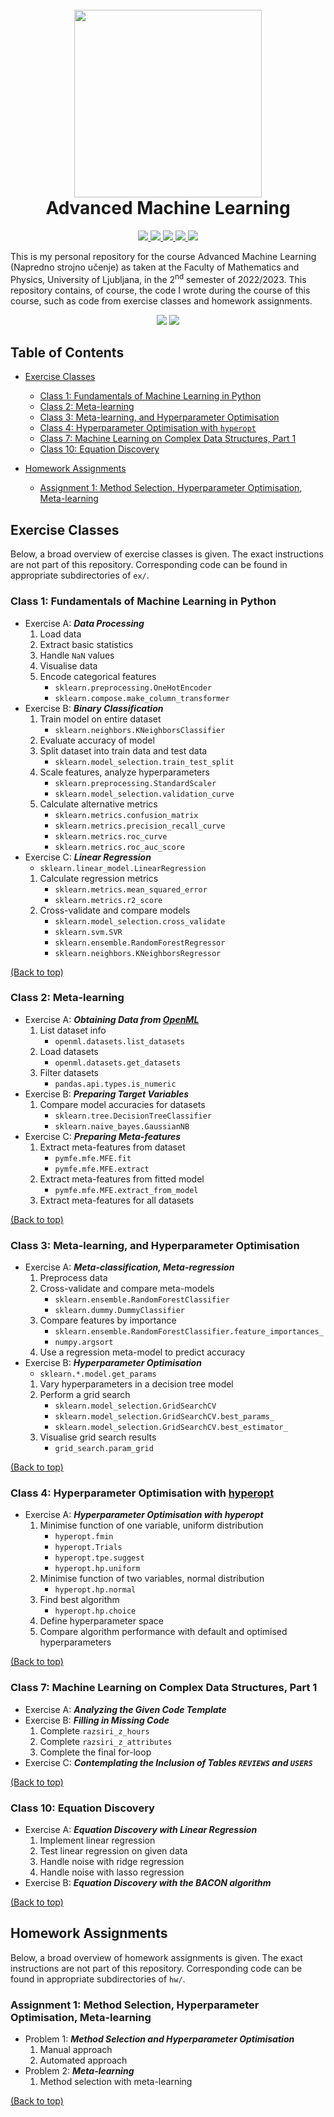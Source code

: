 <h1 align="center">
  <br>
  <a href="https://www.fmf.uni-lj.si/en/"><img src="http://phd.fmf.uni-lj.si/img/logo.gif" width="300"></a>
  <br>
  Advanced Machine Learning
  <br>
</h1>

<p align="center">
  <a href="https://www.fmf.uni-lj.si/sl/imenik/238/todorovski-ljupco/">
    <img src="https://img.shields.io/badge/Professor-Ljup%C4%8Do%20Todorovski-red">
  </a>
  <a href="https://www.fmf.uni-lj.si/sl/imenik/1402/brence-jure/">
    <img src="https://img.shields.io/badge/Assistant-Jure%20Brence-red">
  </a>
  <a href="https://www.fmf.uni-lj.si/sl/imenik/273/osojnik-aljaz/">
    <img src="https://img.shields.io/badge/Assistant-Alja%C5%BE%20Osojnik-red">
  </a>
  <a href="https://www.fmf.uni-lj.si/sl/imenik/177/petkovic-matej/">
    <img src="https://img.shields.io/badge/Assistant-Matej%20Petkovi%C4%87-red">
  </a>
  <a href="https://github.com/nacezavrtanik">
    <img src="https://img.shields.io/badge/RepositoryOwner-Nace%20Zavrtanik-lightgrey">
  </a>
</p>


This is my personal repository for the course Advanced Machine Learning (Napredno strojno učenje) as taken at the
Faculty of Mathematics and Physics, University of Ljubljana, in the 2<sup>nd</sup> semester of 2022/2023. This
repository contains, of course, the code I wrote during the course of this course, such as code from exercise classes
and homework assignments.


<p align="center">
    <img src="https://img.shields.io/badge/python-3.10-9cf">
    <img src="https://img.shields.io/badge/venv-requirements.txt-9cf">
</p>


## Table of Contents

- [Exercise Classes](#exercise-classes)
  - [Class 1: Fundamentals of Machine Learning in Python](#class-1-fundamentals-of-machine-learning-in-python)
  - [Class 2: Meta-learning](#class-2-meta-learning)
  - [Class 3: Meta-learning, and Hyperparameter Optimisation](#class-3-meta-learning-and-hyperparameter-optimisation)
  - [Class 4: Hyperparameter Optimisation with `hyperopt`](#class-4-hyperparameter-optimisation-with-hyperopt)
  - [Class 7: Machine Learning on Complex Data Structures, Part 1](#class-7-machine-learning-on-complex-data-structures-part-1)
  - [Class 10: Equation Discovery](#class-10-equation-discovery)

- [Homework Assignments](#homework-assignments)
  - [Assignment 1: Method Selection, Hyperparameter Optimisation, Meta-learning](#assignment-1-method-selection-hyperparameter-optimisation-meta-learning)


## Exercise Classes

Below, a broad overview of exercise classes is given. The exact instructions are not part of this repository.
Corresponding code can be found in appropriate subdirectories of `ex/`.

### Class 1: Fundamentals of Machine Learning in Python

- Exercise A: ***Data Processing***
  1. Load data
  2. Extract basic statistics
  3. Handle `NaN` values
  4. Visualise data
  5. Encode categorical features
     - `sklearn.preprocessing.OneHotEncoder`
     - `sklearn.compose.make_column_transformer`
- Exercise B: ***Binary Classification***
  1. Train model on entire dataset
     - `sklearn.neighbors.KNeighborsClassifier`
  2. Evaluate accuracy of model
  3. Split dataset into train data and test data
     - `sklearn.model_selection.train_test_split`
  4. Scale features, analyze hyperparameters
     - `sklearn.preprocessing.StandardScaler`
     - `sklearn.model_selection.validation_curve`
  5. Calculate alternative metrics
     - `sklearn.metrics.confusion_matrix`
     - `sklearn.metrics.precision_recall_curve`
     - `sklearn.metrics.roc_curve`
     - `sklearn.metrics.roc_auc_score`
- Exercise C: ***Linear Regression***
  - `sklearn.linear_model.LinearRegression`
  1. Calculate regression metrics
     - `sklearn.metrics.mean_squared_error`
     - `sklearn.metrics.r2_score`
  2. Cross-validate and compare models
     - `sklearn.model_selection.cross_validate`
     - `sklearn.svm.SVR`
     - `sklearn.ensemble.RandomForestRegressor`
     - `sklearn.neighbors.KNeighborsRegressor`

[(Back to top)](#table-of-contents)

### Class 2: Meta-learning

- Exercise A: ***Obtaining Data from [OpenML](https://www.openml.org/)***
  1. List dataset info
     - `openml.datasets.list_datasets`
  2. Load datasets
     - `openml.datasets.get_datasets`
  3. Filter datasets
     - `pandas.api.types.is_numeric`
- Exercise B: ***Preparing Target Variables***
  1. Compare model accuracies for datasets
     - `sklearn.tree.DecisionTreeClassifier`
     - `sklearn.naive_bayes.GaussianNB`
- Exercise C: ***Preparing Meta-features***
  1. Extract meta-features from dataset
     - `pymfe.mfe.MFE.fit`
     - `pymfe.mfe.MFE.extract`
  2. Extract meta-features from fitted model
     - `pymfe.mfe.MFE.extract_from_model`
  3. Extract meta-features for all datasets

[(Back to top)](#table-of-contents)

### Class 3: Meta-learning, and Hyperparameter Optimisation

- Exercise A: ***Meta-classification, Meta-regression***
  1. Preprocess data
  2. Cross-validate and compare meta-models
     - `sklearn.ensemble.RandomForestClassifier`
     - `sklearn.dummy.DummyClassifier`
  3. Compare features by importance
     - `sklearn.ensemble.RandomForestClassifier.feature_importances_`
     - `numpy.argsort`
  4. Use a regression meta-model to predict accuracy
- Exercise B: ***Hyperparameter Optimisation***
  - `sklearn.*.model.get_params`
  1. Vary hyperparameters in a decision tree model
  2. Perform a grid search
     - `sklearn.model_selection.GridSearchCV`
     - `sklearn.model_selection.GridSearchCV.best_params_`
     - `sklearn.model_selection.GridSearchCV.best_estimator_`
  3. Visualise grid search results
     - `grid_search.param_grid`

[(Back to top)](#table-of-contents)

### Class 4: Hyperparameter Optimisation with [hyperopt](https://github.com/hyperopt)

- Exercise A: ***Hyperparameter Optimisation with hyperopt***
  1. Minimise function of one variable, uniform distribution
     - `hyperopt.fmin`
     - `hyperopt.Trials`
     - `hyperopt.tpe.suggest`
     - `hyperopt.hp.uniform`
  2. Minimise function of two variables, normal distribution
     - `hyperopt.hp.normal`
  3. Find best algorithm
     - `hyperopt.hp.choice`
  4. Define hyperparameter space
  5. Compare algorithm performance with default and optimised hyperparameters

[(Back to top)](#table-of-contents)

### Class 7: Machine Learning on Complex Data Structures, Part 1

- Exercise A: ***Analyzing the Given Code Template***
- Exercise B: ***Filling in Missing Code***
  1. Complete `razsiri_z_hours`
  2. Complete `razsiri_z_attributes`
  3. Complete the final for-loop
- Exercise C: ***Contemplating the Inclusion of Tables `REVIEWS` and `USERS`***

[(Back to top)](#table-of-contents)

### Class 10: Equation Discovery

- Exercise A: ***Equation Discovery with Linear Regression***
  1. Implement linear regression
  2. Test linear regression on given data
  3. Handle noise with ridge regression
  4. Handle noise with lasso regression
- Exercise B: ***Equation Discovery with the BACON algorithm***

[(Back to top)](#table-of-contents)


## Homework Assignments

Below, a broad overview of homework assignments is given. The exact instructions are not part of this repository.
Corresponding code can be found in appropriate subdirectories of `hw/`.

### Assignment 1: Method Selection, Hyperparameter Optimisation, Meta-learning

- Problem 1: ***Method Selection and Hyperparameter Optimisation***
    1. Manual approach
    2. Automated approach
- Problem 2: ***Meta-learning***
    1. Method selection with meta-learning

[(Back to top)](#table-of-contents)
